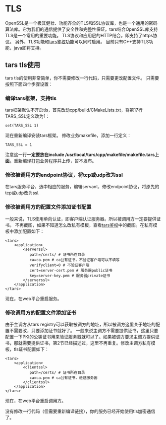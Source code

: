 # TLS

OpenSSL是一个极其健壮、功能齐全的TLS和SSL协议库，也是一个通用的密码算法库。它为我们的通信提供了安全性和完整性保证。tars结合OpenSSL库支持TLS是一个常用的重要功能。 TLS协议和应用层的HTTP结合，即支持了https协议。 另外，TLS功能和[tars鉴权功能](https://github.com/TarsCloud/Tars/blob/master/docs/tars_auth.md)可以同时启用。 目前只有C++支持TLS功能，java即将支持。

## tars tls使用

tars tls的使用非常简单，你不需要修改一行代码，只需要更改配置文件。 只需要按照下面四个步骤设置：

### 编译tars框架，支持tls

tars框架默认不开启tls，首先改动cpp/build/CMakeLists.txt，将第17行TARS\_SSL定义改为1：

```text
set(TARS_SSL 1)
```

现在重新编译安装tars框架。 修改业务makefile，添加一行定义：

```text
TARS_SSL = 1
```

注意这一行**一定要放在include /usr/local/tars/cpp/makefile/makefile.tars上面**。重新编译打包业务程序并上传，暂不发布。

### 修改被调用方的endpoint协议，将tcp或udp改为ssl

在tars服务平台，选中相应的服务，编辑servant，修改endpoint协议，将原先的tcp或udp改为ssl.

### 修改被调用方的配置文件添加证书配置

一般来说，TLS使用单向认证，即客户端认证服务器。所以被调用方一定要提供证书。 不再截图，如果不知道怎么改私有模板，查看[tars鉴权](https://github.com/TarsCloud/Tars/blob/master/docs/tars_auth.md)中的截图。在私有模板中添加配置如下：

```text
<tars>
    <application>
        <serverssl>
           path=/certs/ # 证书所在目录
           ca=ca.pem # ca公有证书，不验证客户端可以不填写
           verifyclient=0 # 不验证客户端
           cert=server-cert.pem # 服务器public证书
           key=server-key.pem # 服务器private证书
        </serverssl>
    </application>
</tars>
```

现在，在web平台重启服务。

### 修改调用方的配置文件添加证书

由于主调方从tars registry可以获取被调方的地址，所以被调方这里关于地址的配置不需要改，只要添加证书就好了。 一般来说主调方不需要提供证书，这里只要配置一下PKI的公钥证书用来验证服务器就可以了。如果被调方要求主调方提供证书，那就需要提供证书，第2节已经描述过，这里不再重复。修改主调方私有模板，tls证书配置如下：

```text
<tars>
    <application>
        <clientssl>
           path=/certs/ # 证书所在目录
           ca=ca.pem # ca公有证书，验证服务器
        </clientssl>
    </application>
</tars>
```

现在，在web平台重启调用方。

没有修改一行代码（但需要重新编译链接），你的服务已经开始使用tls加密通信了。

